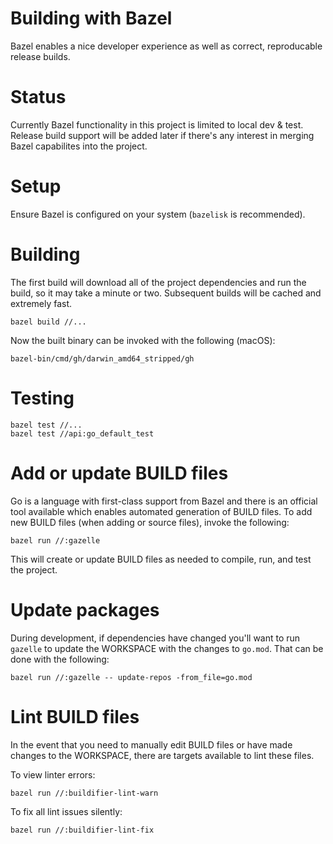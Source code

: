 # Building with Bazel

Bazel enables a nice developer experience as well as correct, reproducable release builds.

# Status

Currently Bazel functionality in this project is limited to local dev & test. Release build support will be added later if there's any interest in merging Bazel capabilites into the project.

# Setup

Ensure Bazel is configured on your system (`bazelisk` is recommended).

# Building

The first build will download all of the project dependencies and run the build, so it may take a minute or two. Subsequent builds will be cached and extremely fast.

```
bazel build //...
```

Now the built binary can be invoked with the following (macOS):

```
bazel-bin/cmd/gh/darwin_amd64_stripped/gh
```

# Testing

```
bazel test //...
bazel test //api:go_default_test
```

# Add or update BUILD files

Go is a language with first-class support from Bazel and there is an official tool available which enables automated generation of BUILD files. To add new BUILD files (when adding or source files), invoke the following:

```
bazel run //:gazelle
```

This will create or update BUILD files as needed to compile, run, and test the project.

# Update packages

During development, if dependencies have changed you'll want to run `gazelle` to update the WORKSPACE with the changes to `go.mod`. That can be done with the following:

```
bazel run //:gazelle -- update-repos -from_file=go.mod
```

# Lint BUILD files

In the event that you need to manually edit BUILD files or have made changes to the WORKSPACE, there are targets available to lint these files.

To view linter errors:

```
bazel run //:buildifier-lint-warn
```

To fix all lint issues silently:

```
bazel run //:buildifier-lint-fix
```